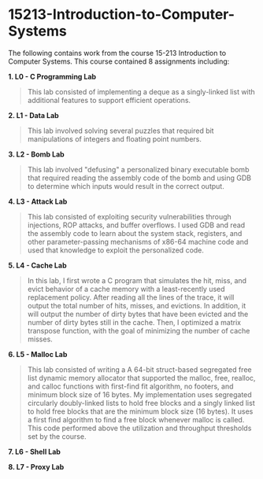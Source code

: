 # 15213-Introduction-to-Computer-Systems

The following contains work from the course 15-213 Introduction to Computer Systems. This course contained 8 assignments including:

__1. L0 - C Programming Lab__

  > This lab consisted of implementing a deque as a singly-linked list with additional features to support efficient operations.
  
__2. L1 - Data Lab__

  > This lab involved solving several puzzles that required bit manipulations of integers and floating point numbers.

__3. L2 - Bomb Lab__

  > This lab involved "defusing" a personalized binary executable bomb that required reading the assembly code of the bomb and using GDB to determine which inputs would result in the correct output.

__4. L3 - Attack Lab__

  > This lab consisted of exploiting security vulnerabilities through injections, ROP attacks, and buffer overflows. I used GDB and read the assembly code to learn about the system stack, registers, and other parameter-passing mechanisms of x86-64 machine code and used that knowledge to exploit the personalized code.

__5. L4 - Cache Lab__

  > In this lab, I first wrote a C program that simulates the hit, miss, and evict behavior of a cache memory with a least-recently used replacement policy. After reading all the lines of the trace, it will output the total number of hits, misses, and evictions. In addition, it will output the number of dirty bytes that have been evicted and the number of dirty bytes still in the cache. Then, I optimized a matrix transpose function, with the goal of minimizing the number of cache misses.

__6. L5 - Malloc Lab__

  > This lab consisted of writing a A 64-bit struct-based segregated free list dynamic memory allocator that supported the malloc, free, realloc, and calloc functions with first-find fit algorithm, no footers, and minimum block size of 16 bytes. My implementation uses segregated circularly doubly-linked lists to hold free blocks and a singly linked list to hold free blocks that are the minimum block size (16 bytes). It uses a first find algorithm to find a free block whenever malloc is called. This code performed above the utilization and throughput thresholds set by the course.

__7. L6 - Shell Lab__

__8. L7 - Proxy Lab__
